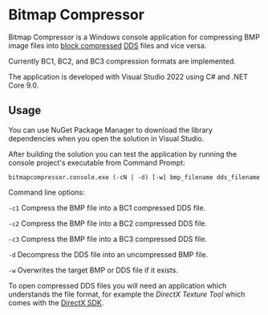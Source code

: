 # Bitmap Compressor
Bitmap Compressor is a Windows console application for compressing BMP image files into [block compressed](http://msdn.microsoft.com/en-us/library/bb694531(v=VS.85).aspx) [DDS](http://msdn.microsoft.com/en-us/library/bb943990(v=VS.85).aspx) files and vice versa. 

Currently BC1, BC2, and BC3 compression formats are implemented.

The application is developed with Visual Studio 2022 using C# and .NET Core 9.0.

## Usage
You can use NuGet Package Manager to download the library dependencies when you open the solution in Visual Studio.

After building the solution you can test the application by running the console project's executable from Command Prompt:

    bitmapcompressor.console.exe (-cN | -d) [-w] bmp_filename dds_filename

Command line options:
  
`-c1` Compress the BMP file into a BC1 compressed DDS file.

`-c2` Compress the BMP file into a BC2 compressed DDS file.

`-c3` Compress the BMP file into a BC3 compressed DDS file.

`-d` Decompress the DDS file into an uncompressed BMP file.

`-w` Overwrites the target BMP or DDS file if it exists.

To open compressed DDS files you will need an application which understands the file format, for example the *DirectX Texture Tool* which comes with the [DirectX SDK](https://www.microsoft.com/en-us/download/details.aspx?id=6812).
